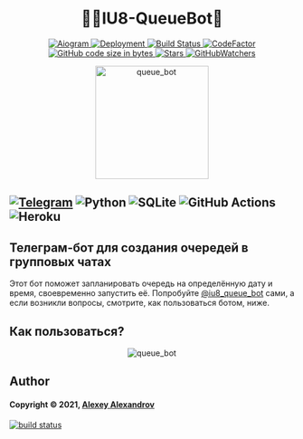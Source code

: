 <h1 align="center"> 🚶🚶IU8-QueueBot🚶 </h1>

[comment]: <> (Badges)

<p align="center">
  <a href="https://img.shields.io/badge/aiogram-v.2.17.1-orange?style=plastic">
    <img alt="Aiogram" src="https://img.shields.io/badge/aiogram-v.2.17.1-orange?style=plastic">
  </a>
  <a href="https://github.com/aaaaaaaalesha/iu8_queue_bot/deployments/activity_log?environment=iu8-queue-bot">
    <img alt="Deployment" src="https://img.shields.io/github/deployments/aaaaaaaalesha/iu8_queue_bot/iu8-queue-bot?style=plastic">
  </a>
  <a href="https://www.npmjs.com/package/readme-md-generator">
    <img alt="Build Status" src="https://github.com/aaaaaaaalesha/iu8_queue_bot/actions/workflows/main.yml/badge.svg">
  </a>
  <a href="https://www.codefactor.io/repository/github/aaaaaaaalesha/iu8_queue_bot/overview/main">
    <img alt="CodeFactor" src="https://www.codefactor.io/repository/github/aaaaaaaalesha/iu8_queue_bot/badge/main?style=plastic">
  </a>
  <a href="https://img.shields.io/github/languages/code-size/aaaaaaaalesha/iu8_queue_bot?style=plastic">
    <img alt="GitHub code size in bytes" src="https://img.shields.io/github/languages/code-size/aaaaaaaalesha/iu8_queue_bot?style=plastic">
  </a>
  <a href="https://img.shields.io/github/stars/aaaaaaaalesha/iu8_queue_bot?style=plastic">
    <img alt="Stars" src="https://img.shields.io/github/stars/aaaaaaaalesha/iu8_queue_bot?style=plastic" />
  </a>
  <a href="https://img.shields.io/github/watchers/aaaaaaaalesha/iu8_queue_bot?style=plastic">
    <img alt="GitHubWatchers" src="https://img.shields.io/github/watchers/aaaaaaaalesha/iu8_queue_bot?style=plastic">
  </a>
</p>

[comment]: <> (Logo)
<p align="center">
  <a href="https://t.me/iu8_queue_bot">
    <img alt="queue_bot" height="200" width="200" src="https://user-images.githubusercontent.com/55093100/147390446-d783063a-e68e-4caa-9711-731c13a9fd2d.png"/>
  </a>
</p>

[comment]: <> (Techs)
[![Telegram](https://img.shields.io/badge/aaaaaaaalesha-2CA5E0?style=for-the-badge&logo=telegram&logoColor=white)](https://t.me/aaaaaaaalesha)
![Python](https://img.shields.io/badge/python-3670A0?style=for-the-badge&logo=python&logoColor=ffdd54)
![SQLite](https://img.shields.io/badge/sqlite-%2307405e.svg?style=for-the-badge&logo=sqlite&logoColor=white)
![GitHub Actions](https://img.shields.io/badge/githubactions-%232671E5.svg?style=for-the-badge&logo=githubactions&logoColor=white)
![Heroku](https://img.shields.io/badge/heroku-%23430098.svg?style=for-the-badge&logo=heroku&logoColor=white)
---

## Телеграм-бот для создания очередей в групповых чатах

Этот бот поможет запланировать очередь на определённую дату и время, своевременно запустить её.
Попробуйте [@iu8_queue_bot](https://t.me/iu8_queue_bot) сами, а если возникли вопросы, смотрите, как пользоваться ботом,
ниже.

## Как пользоваться?

[comment]: <> (How to use bot)
<p align="center">
<img alt="queue_bot" src="https://raw.githubusercontent.com/aaaaaaaalesha/iu8_queue_bot/main/assets/how_to_use.gif"/>
</p>

## Author

#### Copyright © 2021, [Alexey Alexandrov](https://github.com/aaaaaaaalesha)

<a href="mailto:sks2311211@mail.ru">
    <img alt="build status" src="https://img.shields.io/badge/-sks2311211@mail.ru-c14438?style=flat&logo=Gmail&logoColor=white&link=mailto:sks2311211@mail.ru" />
</a>

